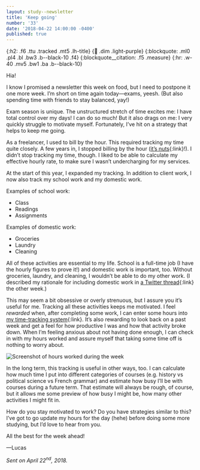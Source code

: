 ```yaml
---
layout: study--newsletter
title: 'Keep going'
number: '33'
date: '2018-04-22 14:00:00 -0400'
published: true
---
```


{:h2: .f6 .ttu .tracked .mt5 .lh-title}
{:link: .dim .light-purple}
{:blockquote: .ml0 .pl4 .bl .bw3 .b--black-10 .f4}
{:blockquote__citation: .f5 .measure}
{:hr: .w-40 .mv5 .bw1 .ba .b--black-10}

Hia!

I know I promised a newsletter this week on food, but I need to postpone it one more week. I’m short on time again today—exams, yeesh. (But also spending time with friends to stay balanced, yay!)

Exam season is unique. The unstructured stretch of time excites me: I have total control over my days! I can do so much! But it also drags on me: I very quickly struggle to motivate myself. Fortunately, I’ve hit on a strategy that helps to keep me going.

As a freelancer, I used to bill by the hour. This required tracking my time quite closely. A few years in, I stopped billing by the hour ([it’s nuts](https://www.jonathanstark.com/hbin){:link}!). I didn’t stop tracking my time, though. I liked to be able to calculate my effective hourly rate, to make sure I wasn’t undercharging for my services.

At the start of this year, I expanded my tracking. In addition to client work, I now also track my school work and my domestic work.

Examples of school work:

* Class
* Readings
* Assignments

Examples of domestic work:

* Groceries
* Laundry
* Cleaning

All of these activities are essential to my life. School is a full-time job (I have the hourly figures to prove it!) and domestic work is important, too. Without groceries, laundry, and cleaning, I wouldn’t be able to do my other work. (I described my rationale for including domestic work in [a Twitter thread](https://twitter.com/lchski/status/981965587441123333){:link} the other week.)

This may seem a bit obsessive or overly strenuous, but I assure you it’s useful for me. Tracking all these activities keeps me motivated. I feel *rewarded* when, after completing some work, I can enter some hours into [my time-tracking system](https://cushionapp.com){:link}. It’s also rewarding to look back on a past week and get a feel for how productive I was and how that activity broke down. When I’m feeling anxious about not having done enough, I can check in with my hours worked and assure myself that taking some time off is nothing to worry about.

![Screenshot of hours worked during the week](https://lucascherkewski.com/assets/img/newsletters/33/cushion-hours.png)

In the long term, this tracking is useful in other ways, too. I can calculate how much time I put into different categories of courses (e.g. history vs political science vs French grammar) and estimate how busy I’ll be with courses during a future term. That estimate will always be rough, of course, but it allows me some preview of how busy I might be, how many other activities I might fit in.

How do you stay motivated to work? Do you have strategies similar to this? I’ve got to go update my hours for the day (hehe) before doing some more studying, but I’d love to hear from you.

All the best for the week ahead!

—Lucas

*Sent on April 22<sup>nd</sup>, 2018.*
